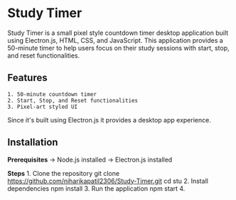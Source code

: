 # Study Timer

Study Timer is a small pixel style countdown timer desktop application built using Electron.js, HTML, CSS, and JavaScript. This application provides a 50-minute timer to help users focus on their study sessions with start, stop, and reset functionalities.

## Features
    1. 50-minute countdown timer
    2. Start, Stop, and Reset functionalities
    3. Pixel-art styled UI

Since it's built using Electron.js it provides a desktop app experience.

## Installation

**Prerequisites**
-> Node.js installed
-> Electron.js installed

**Steps**
    1. Clone the repository
        git clone https://github.com/niharikapatil2306/Study-Timer.git
        cd stu
    2. Install dependencies
        npm install
    3. Run the application
        npm start
    4.